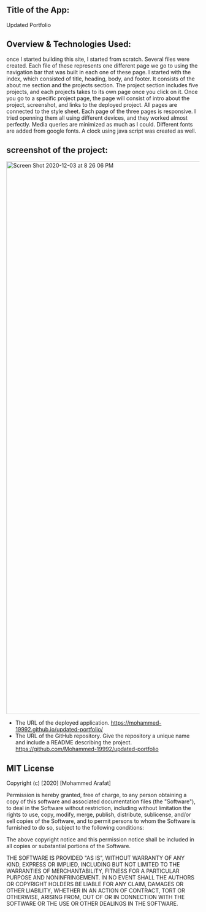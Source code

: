 ## Title of the App:
Updated Portfolio

## Overview & Technologies Used:
once I started building this site, I started from scratch. Several files were created. Each file of these represents one different page we go to using the navigation bar that was built in each one of these page.
I started with the index, which consisted of title, heading, body, and footer. It consists of the about me section and the projects section. The project section includes five projects, and each projects takes to its own page once you click on it. Once you go to a specific project page, the page will consist of intro about the project, screenshot, and links to the deployed project.
All pages are connected to the style sheet.
Each page of the three pages is responsive. I tried openning them all using different devices, and they worked almost perfectly. Media queries are minimized as much as I could.
Different fonts are added from google fonts.
A clock using java script was created as well.

## screenshot of the project:
<img width="1440" alt="Screen Shot 2020-12-03 at 8 26 06 PM" src="https://user-images.githubusercontent.com/67847324/101109890-d9824000-35a5-11eb-9dc4-0fbf90022e9b.png">

* The URL of the deployed application.
https://mohammed-19992.github.io/updated-portfolio/
* The URL of the GitHub repository. Give the repository a unique name and include a README describing the project.
https://github.com/Mohammed-19992/updated-portfolio

## MIT License

Copyright (c) [2020] [Mohammed Arafat]

Permission is hereby granted, free of charge, to any person obtaining a copy
of this software and associated documentation files (the "Software"), to deal
in the Software without restriction, including without limitation the rights
to use, copy, modify, merge, publish, distribute, sublicense, and/or sell
copies of the Software, and to permit persons to whom the Software is
furnished to do so, subject to the following conditions:

The above copyright notice and this permission notice shall be included in all
copies or substantial portions of the Software.

THE SOFTWARE IS PROVIDED "AS IS", WITHOUT WARRANTY OF ANY KIND, EXPRESS OR
IMPLIED, INCLUDING BUT NOT LIMITED TO THE WARRANTIES OF MERCHANTABILITY,
FITNESS FOR A PARTICULAR PURPOSE AND NONINFRINGEMENT. IN NO EVENT SHALL THE
AUTHORS OR COPYRIGHT HOLDERS BE LIABLE FOR ANY CLAIM, DAMAGES OR OTHER
LIABILITY, WHETHER IN AN ACTION OF CONTRACT, TORT OR OTHERWISE, ARISING FROM,
OUT OF OR IN CONNECTION WITH THE SOFTWARE OR THE USE OR OTHER DEALINGS IN THE
SOFTWARE.

